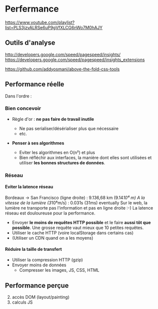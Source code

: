 # Perfermance

https://www.youtube.com/playlist?list=PLS3jzvALRSe6uP9gVfXLCG6nWo7M0hAJY

## Outils d'analyse

http://developers.google.com/speed/pagespeed/insights/
https://developers.google.com/speed/pagespeed/insights_extensions

https://github.com/addyosmani/above-the-fold-css-tools

## Performance réelle

Dans l'ordre :

### Bien concevoir

* Règle d'or : **ne pas faire de travail inutile**
    * Ne pas serialiser/désérialiser plus que nécessaire
    * etc.
    
* **Penser à ses algorithmes**
    * Eviter les algorithmes en O(n²) et plus
    * Bien réfléchir aux interfaces, la manière dont elles sont utilisées et utiliser **les bonnes structures de données**.

### Réseau

#### Eviter la latence réseau

Bordeaux -> San Francisco (ligne droite) : 9.136,68 km (9.14*10⁶ m)
A la vitesse de la lumière (3*10⁸m/s) : 0.031s (31ms)
eventually
Sur le web, la lumière ne transporte pas l'information et pas en ligne droite :-)
La latence réseau est douloureuse pour la performance.

* Envoyer **le moins de requêtes HTTP possible** et le faire **aussi tôt que possible**. Une grosse requête vaut mieux que 10 petites requêtes.
* Utiliser le cache HTTP (voire localStorage dans certains cas)
* (Utiliser un CDN quand on a les moyens)


#### Réduire la taille de transfert

* Utiliser la compression HTTP (gzip)
* Envoyer moins de données
    * Compresser les images, JS, CSS, HTML

## Performance perçue

2) accès DOM (layout/painting)
3) calculs JS


